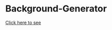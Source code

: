 # Background-Generator
<a href="https://banhawchun.github.io/Background-Generator/" target="_blank">Click here to see</a>
